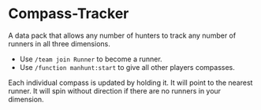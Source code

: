 # Compass-Tracker
A data pack that allows any number of hunters to track any number of runners in all three dimensions.

- Use `/team join Runner` to become a runner.
- Use `/function manhunt:start` to give all other players compasses.

Each individual compass is updated by holding it. It will point to the nearest runner. It will spin without direction if there are no runners in your dimension.

